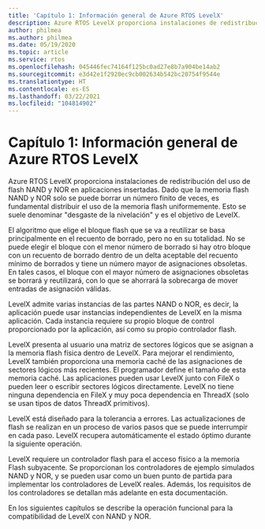 ```yaml
---
title: 'Capítulo 1: Información general de Azure RTOS LevelX'
description: Azure RTOS LevelX proporciona instalaciones de redistribución del uso de flash NAND y NOR en aplicaciones insertadas.
author: philmea
ms.author: philmea
ms.date: 05/19/2020
ms.topic: article
ms.service: rtos
ms.openlocfilehash: 045446fec74164f125bc0ad27e8b7a904be14ab2
ms.sourcegitcommit: e3d42e1f2920ec9cb002634b542bc20754f9544e
ms.translationtype: HT
ms.contentlocale: es-ES
ms.lasthandoff: 03/22/2021
ms.locfileid: "104814902"
---
```

# <a name="chapter-1---overview-of-azure-rtos-levelx"></a>Capítulo 1: Información general de Azure RTOS LevelX

Azure RTOS LevelX proporciona instalaciones de redistribución del uso de flash NAND y NOR en aplicaciones insertadas. Dado que la memoria flash NAND y NOR solo se puede borrar un número finito de veces, es fundamental distribuir el uso de la memoria flash uniformemente. Esto se suele denominar "desgaste de la nivelación" y es el objetivo de LevelX.

El algoritmo que elige el bloque flash que se va a reutilizar se basa principalmente en el recuento de borrado, pero no en su totalidad. No se puede elegir el bloque con el menor número de borrado si hay otro bloque con un recuento de borrado dentro de un delta aceptable del recuento mínimo de borrados y tiene un número mayor de asignaciones obsoletas. En tales casos, el bloque con el mayor número de asignaciones obsoletas se borrará y reutilizará, con lo que se ahorrará la sobrecarga de mover entradas de asignación válidas.

LevelX admite varias instancias de las partes NAND o NOR, es decir, la aplicación puede usar instancias independientes de LevelX en la misma aplicación. Cada instancia requiere su propio bloque de control proporcionado por la aplicación, así como su propio controlador flash.

LevelX presenta al usuario una matriz de sectores lógicos que se asignan a la memoria flash física dentro de LevelX. Para mejorar el rendimiento, LevelX también proporciona una memoria caché de las asignaciones de sectores lógicos más recientes. El programador define el tamaño de esta memoria caché. Las aplicaciones pueden usar LevelX junto con FileX o pueden leer o escribir sectores lógicos directamente. LevelX no tiene ninguna dependencia en FileX y muy poca dependencia en ThreadX (solo se usan tipos de datos ThreadX primitivos).

LevelX está diseñado para la tolerancia a errores. Las actualizaciones de flash se realizan en un proceso de varios pasos que se puede interrumpir en cada paso. LevelX recupera automáticamente el estado óptimo durante la siguiente operación.

LevelX requiere un controlador flash para el acceso físico a la memoria Flash subyacente. Se proporcionan los controladores de ejemplo simulados NAND y NOR, y se pueden usar como un buen punto de partida para implementar los controladores de LevelX reales. Además, los requisitos de los controladores se detallan más adelante en esta documentación.

En los siguientes capítulos se describe la operación funcional para la compatibilidad de LevelX con NAND y NOR.
